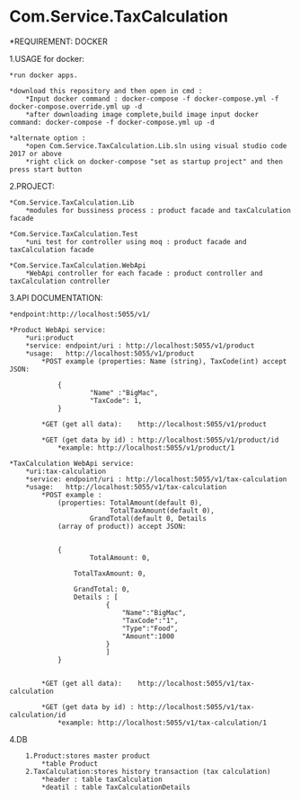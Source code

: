 # Com.Service.TaxCalculation

*REQUIREMENT: DOCKER


1.USAGE for docker:

	*run docker apps.
	
	*download this repository and then open in cmd :
		*Input docker command : docker-compose -f docker-compose.yml -f docker-compose.override.yml up -d
		*after downloading image complete,build image input docker command: docker-compose -f docker-compose.yml up -d

	*alternate option : 
		*open Com.Service.TaxCalculation.Lib.sln using visual studio code 2017 or above
		*right click on docker-compose "set as startup project" and then press start button
				



2.PROJECT:

	*Com.Service.TaxCalculation.Lib
		*modules for bussiness process : product facade and taxCalculation facade

	*Com.Service.TaxCalculation.Test
		*uni test for controller using moq : product facade and taxCalculation facade

	*Com.Service.TaxCalculation.WebApi
		*WebApi controller for each facade : product controller and taxCalculation controller


3.API DOCUMENTATION:

	*endpoint:http://localhost:5055/v1/
	
	*Product WebApi service:
		*uri:product
		*service: endpoint/uri : http://localhost:5055/v1/product
		*usage:   http://localhost:5055/v1/product
			*POST example (properties: Name (string), TaxCode(int) accept JSON:
			
				{
			        	"Name" :"BigMac",
       					"TaxCode": 1,       				
				}

			*GET (get all data): 	http://localhost:5055/v1/product

			*GET (get data by id) : http://localhost:5055/v1/product/id
				*example: http://localhost:5055/v1/product/1

	*TaxCalculation WebApi service:
		*uri:tax-calculation
		*service: endpoint/uri : http://localhost:5055/v1/tax-calculation
		*usage:   http://localhost:5055/v1/tax-calculation
			*POST example :
				(properties: TotalAmount(default 0), 
				             TotalTaxAmount(default 0),
						GrandTotal(default 0, Details 
				(array of product)) accept JSON:

			
				{
      					TotalAmount: 0,
      
					TotalTaxAmount: 0,
      
					GrandTotal: 0,
					Details : [
							{
								"Name":"BigMac",
								"TaxCode":"1",
								"Type":"Food",
								"Amount":1000
							}
						 	]    				
				}


			*GET (get all data): 	http://localhost:5055/v1/tax-calculation

			*GET (get data by id) : http://localhost:5055/v1/tax-calculation/id
				*example: http://localhost:5055/v1/tax-calculation/1

4.DB
	
		1.Product:stores master product
			*table Product
		2.TaxCalculation:stores history transaction (tax calculation)
			*header : table taxCalculation
			*deatil : table TaxCalculationDetails
